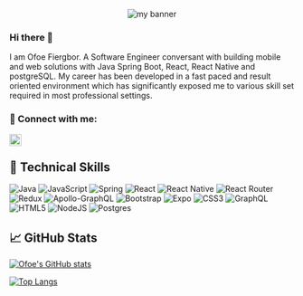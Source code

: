 <!-- ![ofoe-fiergbor-readme](https://user-images.githubusercontent.com/55919253/148643569-56a2e7aa-0776-4803-a2be-1628966ecce7.jpg) -->
<p align="center">
<img  src="https://user-images.githubusercontent.com/55919253/148643569-56a2e7aa-0776-4803-a2be-1628966ecce7.jpg" alt="my banner">
</p>

### Hi there 👋

I am Ofoe Fiergbor. A Software Engineer conversant with building mobile and web solutions with Java Spring Boot, React, React Native and postgreSQL.
My career has been developed in a fast paced and result oriented environment which has significantly exposed me to various skill set required in most professional settings.

### 🤝 Connect with me:

<a href="https://www.linkedin.com/in/ofoe-fiergbor-3b181668/"><img align="left" src="https://raw.githubusercontent.com/yushi1007/yushi1007/main/images/linkedin.svg" alt="Ofoe Fiergbor | LinkedIn" width="21px"/></a>
</br>

## 💼 Technical Skills
![Java](https://img.shields.io/badge/java-%23ED8B00.svg?style=for-the-badge&logo=java&logoColor=white)
![JavaScript](https://img.shields.io/badge/javascript-%23323330.svg?style=for-the-badge&logo=javascript&logoColor=%23F7DF1E)
![Spring](https://img.shields.io/badge/spring-%236DB33F.svg?style=for-the-badge&logo=spring&logoColor=white)
![React](https://img.shields.io/badge/react-%2320232a.svg?style=for-the-badge&logo=react&logoColor=%2361DAFB)
![React Native](https://img.shields.io/badge/react_native-%2320232a.svg?style=for-the-badge&logo=react&logoColor=%2361DAFB)
![React Router](https://img.shields.io/badge/React_Router-CA4245?style=for-the-badge&logo=react-router&logoColor=white)
![Redux](https://img.shields.io/badge/redux-%23593d88.svg?style=for-the-badge&logo=redux&logoColor=white)
![Apollo-GraphQL](https://img.shields.io/badge/-ApolloGraphQL-311C87?style=for-the-badge&logo=apollo-graphql)
![Bootstrap](https://img.shields.io/badge/bootstrap-%23563D7C.svg?style=for-the-badge&logo=bootstrap&logoColor=white)
![Expo](https://img.shields.io/badge/expo-1C1E24?style=for-the-badge&logo=expo&logoColor=#D04A37)
![CSS3](https://img.shields.io/badge/css3-%231572B6.svg?style=for-the-badge&logo=css3&logoColor=white)
![GraphQL](https://img.shields.io/badge/-GraphQL-E10098?style=for-the-badge&logo=graphql&logoColor=white)
![HTML5](https://img.shields.io/badge/html5-%23E34F26.svg?style=for-the-badge&logo=html5&logoColor=white)
![NodeJS](https://img.shields.io/badge/node.js-6DA55F?style=for-the-badge&logo=node.js&logoColor=white)
![Postgres](https://img.shields.io/badge/postgres-%23316192.svg?style=for-the-badge&logo=postgresql&logoColor=white)

## 📈 GitHub Stats 
[![Ofoe's GitHub stats](https://github-readme-stats.vercel.app/api?username=ofoe-fiergbor&hide=issues,contribs&show_icons=true&theme=radical)](https://github.com/ofoe-fiergbor)

[![Top Langs](https://github-readme-stats.vercel.app/api/top-langs/?username=ofoe-fiergbor&layout=compact)](https://github.com/ofoe-fiergbor)
<!-- Here are some ideas to get you started:

- 🔭 I’m currently working on ...
- 🌱 I’m currently learning ...
- 👯 I’m looking to collaborate on ...
- 🤔 I’m looking for help with ...
- 💬 Ask me about ...
- 📫 How to reach me: ...
- 😄 Pronouns: ...
- ⚡ Fun fact: ... -->
